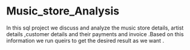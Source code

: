 # Music_store_Analysis
In this sql project we discuss and analyze the music store details, artist details ,customer details and their payments and invoice .Based on this information we run queirs to get the desired result as we want .
